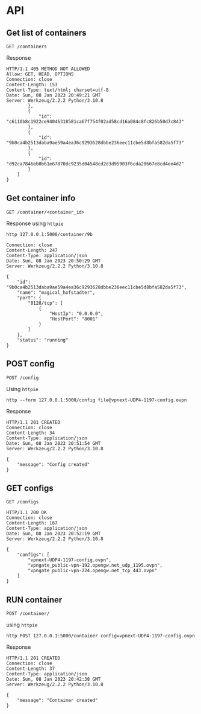 # API

## Get list of containers

`GET /containers`

Response

```
HTTP/1.1 405 METHOD NOT ALLOWED
Allow: GET, HEAD, OPTIONS
Connection: close
Content-Length: 153
Content-Type: text/html; charset=utf-8
Date: Sun, 08 Jan 2023 20:49:21 GMT
Server: Werkzeug/2.2.2 Python/3.10.8
        },
        {
            "id": "c6110b8c1922ce94046318581ca67f754f02ad58cd16a084c8fc826b50d7c843"
        },
        {
            "id": "9b0ca4b2513daba9ae59a4ea36c9293628dbbe236eec11cbe5d8bfa582da5f73"
        },
        {
            "id": "d92ca7846eb0b61e67870dc9235d04548cd2d3d95903f6cda20667e8cd4ee4d2"
        }
    ]
}
```

## Get container info

`GET /container/<container_id>`

Response
using `httpie`

```http
http 127.0.0.1:5000/container/9b
```
```
Connection: close
Content-Length: 247
Content-Type: application/json
Date: Sun, 08 Jan 2023 20:50:29 GMT
Server: Werkzeug/2.2.2 Python/3.10.8

{
    "id": "9b0ca4b2513daba9ae59a4ea36c9293628dbbe236eec11cbe5d8bfa582da5f73",
    "name": "magical_hofstadter",
    "port": {
        "8128/tcp": [
            {
                "HostIp": "0.0.0.0",
                "HostPort": "8001"
            }
        ]
    },
    "status": "running"
}
```

## POST config

`POST /config`

Using `httpie`

```
http --form 127.0.0.1:5000/config file@vpnext-UDP4-1197-config.ovpn
```

Response

```
HTTP/1.1 201 CREATED
Connection: close
Content-Length: 34
Content-Type: application/json
Date: Sun, 08 Jan 2023 20:51:54 GMT
Server: Werkzeug/2.2.2 Python/3.10.8

{
    "message": "Config created"
}
```


## GET configs

`GET /configs`

```
HTTP/1.1 200 OK
Connection: close
Content-Length: 167
Content-Type: application/json
Date: Sun, 08 Jan 2023 20:52:19 GMT
Server: Werkzeug/2.2.2 Python/3.10.8

{
    "configs": [
        "vpnext-UDP4-1197-config.ovpn",
        "vpngate_public-vpn-192.opengw.net_udp_1195.ovpn",
        "vpngate_public-vpn-224.opengw.net_tcp_443.ovpn"
    ]
}
```

## RUN container

`POST /container/`

using `httpie`

```
http POST 127.0.0.1:5000/container config=vpnext-UDP4-1197-config.ovpn
```

Response

```
HTTP/1.1 201 CREATED
Connection: close
Content-Length: 37
Content-Type: application/json
Date: Sun, 08 Jan 2023 20:42:38 GMT
Server: Werkzeug/2.2.2 Python/3.10.8

{
    "message": "Container created"
}
```